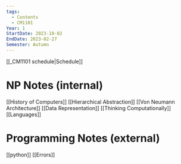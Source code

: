 ```yaml
---
tags:
  - Contents
  - CM1101
Year: 1
StartDate: 2023-10-02
EndDate: 2023-02-27
Semester: Autumn
---
```

[[_CM1101 schedule|Schedule]]
# NP Notes (internal)
[[History of Computers]]
[[Hierarchical Abstraction]]
[[Von Neumann Architecture]]
[[Data Representation]]
[[Thinking Computationally]]
[[Languages]]
# Programming Notes (external)
[[python]]
[[Errors]]